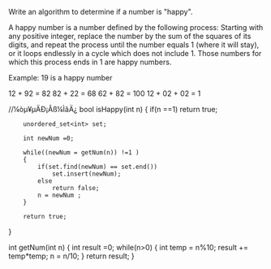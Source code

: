 Write an algorithm to determine if a number is "happy".

A happy number is a number defined by the following process: 
Starting with any positive integer, replace the number by the sum of the squares of its digits, 
and repeat the process until the number equals 1 (where it will stay), 
or it loops endlessly in a cycle which does not include 1. 
Those numbers for which this process ends in 1 are happy numbers.

Example: 19 is a happy number

12 + 92 = 82
82 + 22 = 68
62 + 82 = 100
12 + 02 + 02 = 1

//¼òµ¥µÄÐ¡Âß¼­ÌâÄ¿
bool isHappy(int n)
{
        if(n ==1) return true;
        
        unordered_set<int> set;
        
        int newNum =0;
        
        while((newNum = getNum(n)) !=1 )
        {
            if(set.find(newNum) == set.end())
                set.insert(newNum);
            else
                return false;
            n = newNum ;   
        }
        
        return true;
}
    
int getNum(int n)
{
     int result =0;
     while(n>0)
     {
         int temp = n%10;
         result += temp*temp;
         n = n/10;
     }
     return result;
}
